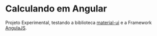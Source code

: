 # Calculando em Angular

Projeto Experimental, testando a biblioteca [material-ui](https://material-ui.com/) e a Framework [AngulaJS](https://angular.io/).
